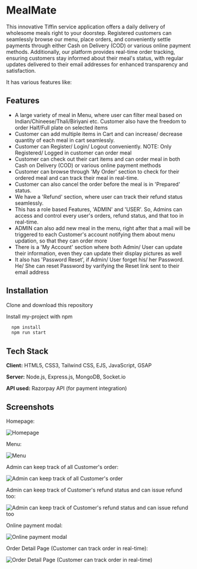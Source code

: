 
# MealMate

This innovative Tiffin service application offers a daily delivery of wholesome meals right to your doorstep. Registered customers can seamlessly browse our menu, place orders, and conveniently settle payments through either Cash on Delivery (COD) or various online payment methods. Additionally, our platform provides real-time order tracking, ensuring customers stay informed about their meal's status, with regular updates delivered to their email addresses for enhanced transparency and satisfaction.

It has various features like:


## Features

- A large variety of meal in Menu, where user can filter meal based on Indian/Chineese/Thali/Biriyani etc. Customer also have the freedom to order Half/Full plate on selected items
- Customer can add multiple items in Cart and can increase/ decrease quantity of each meal in cart seamlessly.
- Customer can Register/ Login/ Logout conveniently. NOTE: Only Registered/ Logged in customer can order meal
- Customer can check out their cart items and can order meal in both Cash on Delivery (COD) or various online payment methods
- Customer can browse through 'My Order' section to check for their ordered meal and can track their meal in real-time.
- Customer can also cancel the order before the meal is in 'Prepared' status.
- We have a 'Refund' section, where user can track their refund status seamlessly.
- This has a role based Features, 'ADMIN' and 'USER'. So, Admins can access and control every user's orders, refund status, and that too in real-time.
- ADMIN can also add new meal in the menu, right after that a mail will be triggered to each Customer's account notifying them about menu updation, so that they can order more
- There is a 'My Account' section where both Admin/ User can update their information, even they can update their display pictures as well
- It also has 'Password Reset', if Admin/ User forget his/ her Password. He/ She can reset Password by varifying the Reset link sent to their email address

## Installation
Clone and download this repository

Install my-project with npm

```bash
  npm install
  npm run start
```

    
## Tech Stack

**Client:** HTML5, CSS3, Tailwind CSS, EJS, JavaScript, GSAP

**Server:** Node.js, Express.js, MongoDB, Socket.io

**API used:** Razorpay API (for payment integration)


## Screenshots

Homepage:

![Homepage](https://i.ibb.co/nsMvDJf/homepage.png)

Menu:

![Menu](https://i.ibb.co/9qXffzS/menu.png)

Admin can keep track of all Customer's order:

![Admin can keep track of all Customer's order](https://i.ibb.co/D1jndnt/Admin-All-Order.png)

Admin can keep track of Customer's refund status and can issue refund too:

![Admin can keep track of Customer's refund status and can issue refund too](https://i.ibb.co/jyrqPjv/Admin-Refund-Section.png)

Online payment modal:

![Online payment modal](https://i.ibb.co/jzz027t/online-Pay.png)

Order Detail Page (Customer can track order in real-time):

![Order Detail Page (Customer can track order in real-time)](https://i.ibb.co/vswwh6T/order-Detail.png)



